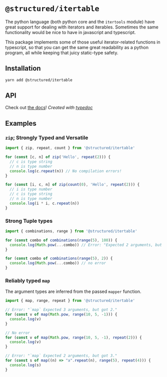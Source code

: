 # `@structured/itertable`

The python language (both python core and the `itertools` module) have great
support for dealing with iterators and iterables. Sometimes the same
functionality would be nice to have in javascript and typescript.

This package implements some of those useful iterator-related functions in
typescript, so that you can get the same great readability as a python program,
all while keeping that juicy static-type safety.

## Installation

```bash
yarn add @structured/itertable
```

## API

Check out [the docs](http://shlappas.com/itertools.js/modules.html)! *Created
with [typedoc](https://github.com/TypeStrong/typedoc)*

## Examples

### `zip`; Strongly Typed and Versatile

```ts
import { zip, repeat, count } from '@structured/itertable'

for (const [c, n] of zip('Hello', repeat(2))) {
  // c is type string
  // n is type number
  console.log(c.repeat(n)) // No compilation errors!
}

for (const [i, c, n] of zip(count(0), 'Hello', repeat(2))) {
  // i is type number
  // c is type string
  // n is type number
  console.log(i * i, c.repeat(n))
}
```

### Strong Tuple types

```ts
import { combinations, range } from '@structured/itertable'

for (const combo of combinations(range(5), 100)) {
  console.log(Math.pow(...combo)) // Error: "Expected 2 arguments, but got 100."
}

for (const combo of combinations(range(5), 2)) {
  console.log(Math.pow(...combo)) // no error
}
```

### Reliably typed `map`

The argument types are inferred from the passed `mapper` function.

```ts
import { map, range, repeat } from '@structured/itertable'

// Error: "`map` Expected 3 arguments, but got 2."
for (const v of map(Math.pow, range(10, 5, -1))) {
  console.log(v)
}

// No error
for (const v of map(Math.pow, range(10, 5, -1), repeat(2))) {
  console.log(v)
}

// Error: "`map` Expected 2 arguments, but got 3."
for (const s of map((n) => "a".repeat(n), range(5), repeat(4))) {
  console.log(s)
}
```